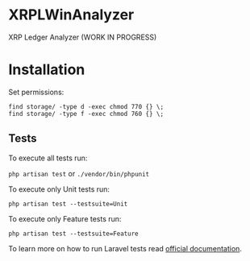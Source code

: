 # XRPLWinAnalyzer

XRP Ledger Analyzer (WORK IN PROGRESS)

# Installation

Set permissions:
```
find storage/ -type d -exec chmod 770 {} \;
find storage/ -type f -exec chmod 760 {} \;
```

## Tests
To execute all tests run:

`php artisan test` or `./vendor/bin/phpunit`

To execute only Unit tests run:

`php artisan test --testsuite=Unit`

To execute only Feature tests run:

`php artisan test --testsuite=Feature`

To learn more on how to run Laravel tests read [official documentation](https://laravel.com/docs/9.x/testing).